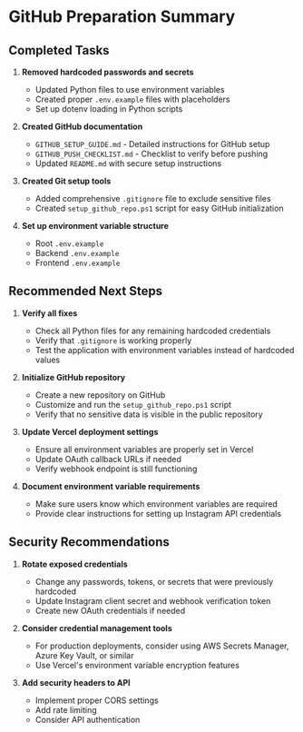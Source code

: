 # GitHub Preparation Summary

## Completed Tasks

1. **Removed hardcoded passwords and secrets**
   - Updated Python files to use environment variables
   - Created proper `.env.example` files with placeholders
   - Set up dotenv loading in Python scripts

2. **Created GitHub documentation**
   - `GITHUB_SETUP_GUIDE.md` - Detailed instructions for GitHub setup
   - `GITHUB_PUSH_CHECKLIST.md` - Checklist to verify before pushing
   - Updated `README.md` with secure setup instructions

3. **Created Git setup tools**
   - Added comprehensive `.gitignore` file to exclude sensitive files
   - Created `setup_github_repo.ps1` script for easy GitHub initialization

4. **Set up environment variable structure**
   - Root `.env.example`
   - Backend `.env.example`
   - Frontend `.env.example`

## Recommended Next Steps

1. **Verify all fixes**
   - Check all Python files for any remaining hardcoded credentials
   - Verify that `.gitignore` is working properly
   - Test the application with environment variables instead of hardcoded values

2. **Initialize GitHub repository**
   - Create a new repository on GitHub
   - Customize and run the `setup_github_repo.ps1` script
   - Verify that no sensitive data is visible in the public repository

3. **Update Vercel deployment settings**
   - Ensure all environment variables are properly set in Vercel
   - Update OAuth callback URLs if needed
   - Verify webhook endpoint is still functioning

4. **Document environment variable requirements**
   - Make sure users know which environment variables are required
   - Provide clear instructions for setting up Instagram API credentials

## Security Recommendations

1. **Rotate exposed credentials**
   - Change any passwords, tokens, or secrets that were previously hardcoded
   - Update Instagram client secret and webhook verification token
   - Create new OAuth credentials if needed

2. **Consider credential management tools**
   - For production deployments, consider using AWS Secrets Manager, Azure Key Vault, or similar
   - Use Vercel's environment variable encryption features

3. **Add security headers to API**
   - Implement proper CORS settings
   - Add rate limiting
   - Consider API authentication
